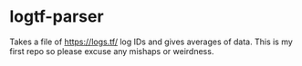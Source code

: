 # logtf-parser
Takes a file of https://logs.tf/ log IDs and gives averages of data. This is my first repo so please excuse any mishaps or weirdness.
